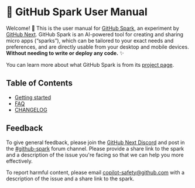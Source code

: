 # 📖 GitHub Spark User Manual

Welcome! 👋 This is the user manual for [GitHub Spark](https://gh.io/spark), an experiment by [GitHub Next](https://githubnext.com). GitHub Spark is an AI-powered tool for creating and sharing micro apps (“sparks”), which can be tailored to your exact needs and preferences, and are directly usable from your desktop and mobile devices. **Without needing to write or deploy any code.** ✨

You can learn more about what GitHub Spark is from its [project page](https://githubnext.com/projects/github-spark/).

## Table of Contents

* [Getting started](getting-started.md)
* [FAQ](faq.md)
* [CHANGELOG](CHANGELOG.md)

## Feedback

To give general feedback, please join the [GitHub Next Discord](https://discord.gg/FeGshJZ2yy) and post in the [#github-spark](https://discord.com/channels/735557230698692749/1237161687233200279) forum channel. Please provide a share link to the spark and a description of the issue you're facing so that we can help you more effectively.

To report harmful content, please email copilot-safety@github.com with a description of the issue and a share link to the spark.
